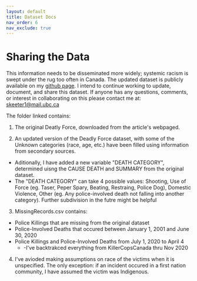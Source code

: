 ```yaml
---
layout: default
title: Dataset Docs
nav_order: 6
nav_exclude: true
---
```



# Sharing the Data

This information needs to be disseminated more widely; systemic racism is swept under the rug too often in Canada.  The updated dataset is publicly available on my [github page](https://github.com/June-Spaceboots/Police_Involved_Deaths_Canada/tree/main/Inputs).  I intend to continue working to update, document, and share this dataset.  If anyone has any questions, comments, or interest in collaborating on this please contact me at: skeeter1@mail.ubc.ca


The folder linked contains:
1) The original Deatly Force, downloaded from the article's webpaged.

2) An updated version of the Deadly Force dataset, with some of the Unknown categories (race, age, etc.) have been filled using information from secondary sources.
* Aditionally, I have added a new variable "DEATH CATEGORY", determined uisng the CAUSE DEATH and SUMMARY from the original dataset.
* The "DEATH CATEGORY" can take 4 possible values: Shooting, Use of Force (eg. Taser, Peper Spary, Beating, Restraing, Police Dog), Domestic Violence, Other (eg. Any  police-involved death not falling into another category).  Further subdivision in the futre might be helpful	

3) MissingRecords.csv contains:
* Police Killings that are missing from the original dataset
* Police-Involved Deaths that occured between January 1, 2001 and June 30, 2020
* Police Killings and Police-Involved Deaths from July 1, 2020 to April 4
	* -I've backtrakced everything from KillerCopsCanada thru Nov 2020

4) I've avioded making assumptions on race of the victims when it is unspecified.  The only exception: if an incident occured in a first nation community, I have assumed the victim was Indigenous.